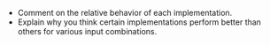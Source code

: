 * Comment on the relative behavior of each implementation.
* Explain why you think certain implementations perform better than others for various input combinations.
